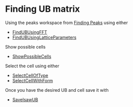 # Finding UB matrix

Using the peaks workspace from [Finding Peaks](peaks.md) using either
* [FindUBUsingFFT](http://docs.mantidproject.org/nightly/algorithms/FindUBUsingFFT.html)
* [FindUBUsingLatticeParameters](http://docs.mantidproject.org/nightly/algorithms/FindUBUsingLatticeParameters.html)

Show possible cells
* [ShowPossibleCells](http://docs.mantidproject.org/nightly/algorithms/ShowPossibleCells.html)

Select the cell using either
* [SelectCellOfType](http://docs.mantidproject.org/nightly/algorithms/SelectCellOfType.html)
* [SelectCellWithForm](http://docs.mantidproject.org/nightly/algorithms/SelectCellWithForm.html)

Once you have the desired UB and cell save it with
* [SaveIsawUB](http://docs.mantidproject.org/nightly/algorithms/SaveIsawUB.html)


